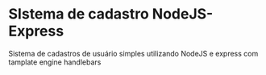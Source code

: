 # SIstema de cadastro NodeJS-Express
 Sistema de cadastros de usuário simples utilizando NodeJS e express com tamplate engine handlebars
